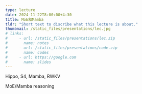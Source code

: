 ```yaml
---
type: lecture
date: 2024-11-22T8:00:00+4:30
title: MoE和Mamba
tldr: "Short text to discribe what this lecture is about."
thumbnail: /static_files/presentations/lec.jpg
# links: 
#     - url: /static_files/presentations/lec.zip
#       name: notes
#     - url: /static_files/presentations/code.zip
#       name: codes
#     - url: https://google.com
#       name: slides
---
```

Hippo, S4, Mamba, RWKV

MoE/Mamba reasoning

<!-- **Suggested Readings:** -->
<!-- - [Readings 1](http://example.com)
- [Readings 2](http://example.com) -->
